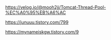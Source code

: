 https://velog.io/@mooh2jj/Tomcat-Thread-Pool-%EC%A0%95%EB%A6%AC

https://junuuu.tistory.com/799

https://mynameiskgw.tistory.com/9